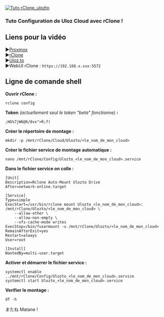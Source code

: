 [![Tuto rClone_ulozto](https://github.com/user-attachments/assets/0327c6ab-e479-4a06-afb2-58658b757e2c)](https://youtu.be/XUQJlWxmhl4)

### Tuto Configuration de Uloz Cloud avec rClone !

## Liens pour la vidéo

►[Proxmox](https://proxmox.com) <br/>
►[rClone](https://rclone.org/) <br/>
►[Uloz.to](https://uloz.to/?partner=25208436) <br/>
►WebUI rClone : `https://192.168.x.xxx:5572`

## Ligne de comande shell
**Ouvrir rClone :**
```
rclone config
```
**Token** *(actuellement seul le token "beta" fonctionne)* **:**
```
;HG%7jW6@6/8vx">R;f(
```


**Créer le répertoire de montage :**
```
mkdir -p /mnt/rClone/Cloud/Ulozto/<le_nom_de_mon_cloud>
```

**Créer le fichier service de montage automatique :**
```
nano /mnt/rClone/Config/Ulozto_<le_nom_de_mon_cloud>.service
```

**Dans le fichier service on colle :**
```
[Unit]
Description=Rclone Auto-Mount Ulozto Drive
After=network-online.target

[Service]
Type=simple
ExecStart=/usr/bin/rclone mount Ulozto_<le_nom_de_mon_cloud>: /mnt/rClone/Ulozto/<le_nom_de_mon_cloud> \
    --allow-other \
    --allow-non-empty \
    --vfs-cache-mode writes
ExecStop=/bin/fusermount -u /mnt/rClone/Ulozto/<le_nom_de_mon_cloud>
RemainAfterExit=yes
Restart=always
User=root

[Install]
WantedBy=multi-user.target
```

**Activer et démarrer le fichier service :**
```
systemctl enable ../mnt/rClone/Config/Ulozto_<le_nom_de_mon_cloud>.service
systemctl start Ulozto_<le_nom_de_mon_cloud>.service
```

**Verifier le montage :**
```
df -h
```


またね Matane !
